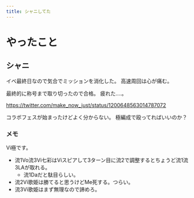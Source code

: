 ```yaml
---
title: シャニしてた
---
```


# やったこと

## シャニ

イベ最終日なので気合でミッションを消化した。
高速周回は心が痛む。

最終的に称号まで取り切ったので合格。
疲れた‥‥。

<https://twitter.com/make_now_just/status/1200648563014787072>

コラボフェスが始まったけどよく分からない。
極編成で殴ってればいいのか？

### メモ

Vi極です。

- 流1Vo流3Vi七彩はViスピアして3ターン目に流2で調整するとちょうど流1流3LAが取れる。
  * 流1Daだと駄目らしい。
- 流2Vi歌姫は勝てると思うけどMe死する。つらい。
- 流3Vi歌姫はまず無理なので諦めろ。
